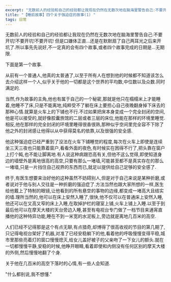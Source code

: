 ```yaml
---
excerpt: "无数前人的经验和自己的经验都让我现在仍然在无数次地在脑海里警告自己:不要开坑!不要开坑!不要开坑! 但是口嫌体正直...还是在默默扇了自己两耳光之后来开坑了.所以事先先说好,不一定真的会有四个故事,或者四个故事完成的日期是...无期限."
title: "【睡前故事】四个关于强迫症的故事(1) "
tags: 日常
---
```


无数前人的经验和自己的经验都让我现在仍然在无数次地在脑海里警告自己:不要开坑!不要开坑!不要开坑! 但是口嫌体正直...还是在默默扇了自己两耳光之后来开坑了.所以事先先说好,不一定真的会有四个故事,或者四个故事完成的日期是...无期限.
 
下面是第一个故事.

从前有一个普通人,他真的太普通了,以至于所有人在想到他的时候都不知道该怎么去介绍这样一个人,似乎关于他的一切都是这个世界的平均数,中位数以及众数.同时满足的.

当然,作为故事的主角,他也有属于自己的一个秘密,那就是他只在榻榻米上才能睡着,他睡不了床,只是不能离地,纯粹受不了躺在床上要担心自己夜晚翻身掉下床去的那种心情.就算是火车上的下铺也不行.不过如果把床本身变成一个完全封闭的空间,他是可以接受的,就好像胶囊旅馆的二层或者三层的床位,他能在那样的环境里睡觉.相反,他在那样的完全封闭的环境里睡得很香很熟,那种似乎空间里完全容不下除了他之外的封闭感让他得以从中获得莫名的依靠,以及很强的安全感.

他这种强迫症已经严重到了没法在火车下铺睡觉的程度,每次在火车上即使是连续坐三天三夜也只能靠着窗户,看看外面的夜色,有时候实在困得不行了,把头靠在窗户上打个盹,也不能让脚离地.有人说这种病跟恐高有关,但他不这么觉得,即使知道身边的墙壁外是离地很高的高空,只要有那么一堵墙,可能甚至都不是真实存在的那么一堵墙,只是一片挡住自己视界的东西而已,就足以提供给自己足够的安全感了.

终于,有医生想要来治好他的这种虽然不妨碍别人,但是对于自己来说是某种折磨,或者说对于他与别人交往是一种折磨的强迫症了.方法当然也跟大家所想的一样,医生给他戴上了特制的眼镜,让他看到的所有悬空的事物的边缘,都变成一堵高大且结实的墙.理所当然的,他可以在床上安然入睡了,很快,他不仅可以在普通床上安然入睡,他还可以在又高又窄的床上入睡,在取掉护栏的寝室上铺,火车上铺上入睡.以至于到最后他可以在摩天大楼的天台旁边入睡,甚至有电视台专门做了一档节目来通宵直播他的这种特异功能,睡在不到一米宽的水泥板上,旁边就是离地几百米的高空.

人们已经不记得那是这个有点无聊,有点猎奇,却博得了很高收视的节目的第几期了,只记得电视台架好了机器,对准了已经安稳躺下的他,看着他的呼吸慢慢变得平稳,城市里那些亮着灯的窗口慢慢熄灭,给女儿盖好被子的父亲吻了一下女儿的额头.就在一切都慢慢平静,安稳的时候,他睁开眼睛,看着即使和内侧没有任何区别的摩天大楼的外侧,然后慢慢地翻了个身.

关于他在几百米的高空下落时的心情,有一些人会知道.

"什么都别说,我不想懂."